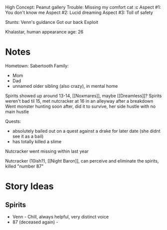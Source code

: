 High Concept: Peanut gallery 
Trouble: Missing my comfort cat :c 
Aspect #1: You don't know me 
Aspect #2: Lucid dreaming 
Aspect #3: Toll of safety 

Stunts:
Venn's guidance 
Got our back 
Exploit

Khalastar, human appearance
age: 26
# Notes
Hometown: Sabertooth
Family: 
- Mom 
- Dad 
- unnamed older sibling (also crazy), in mental home 

Spirits showed up around 13-14,  [[Noxmares]], maybe [[Dreamless]]?
Spirits weren't bad til 15, met nutcracker at 16 in an alleyway after a breakdown
Went monster hunting soon after, did it to survive, her side hustle with no main hustle

Quests:
 - absolutely bailed out on a quest against a drake for later date (she didnt see it as a bail)
 - has totally killed a slime

Nutcracker went missing within last year

Nutcracker (10ish?), [[Night Baron]], can perceive and eliminate the spirits, killed "number 87"

# Story Ideas

## Spirits 

- Venn - Chill, always helpful, very distinct voice
- 87 (deceased again) -  

